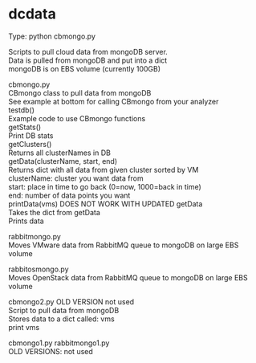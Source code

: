 dcdata
======

Type:    python cbmongo.py  
  
Scripts to pull cloud data from mongoDB server.  
  Data is pulled from mongoDB and put into a dict  
  mongoDB is on EBS volume (currently 100GB)  
  
cbmongo.py  
CBmongo class to pull data from mongoDB  
See example at bottom for calling CBmongo from your analyzer  
testdb()  
  Example code to use CBmongo functions  
getStats()  
  Print DB stats  
getClusters()  
  Returns all clusterNames in DB  
getData(clusterName, start, end)  
  Returns dict with all data from given cluster sorted by VM  
   clusterName: cluster you want data from  
   start: place in time to go back (0=now, 1000=back in time)  
   end: number of data points you want  
printData(vms) DOES NOT WORK WITH UPDATED getData  
  Takes the dict from getData  
  Prints data  
  
rabbitmongo.py  
  Moves VMware data from RabbitMQ queue to mongoDB on large EBS volume  
  
rabbitosmongo.py  
  Moves OpenStack data from RabbitMQ queue to mongoDB on large EBS volume  
  
cbmongo2.py  OLD VERSION not used  
  Script to pull data from mongoDB  
  Stores data to a dict called: vms  
  print vms  
  
cbmongo1.py rabbitmongo1.py  
  OLD VERSIONS: not used  
